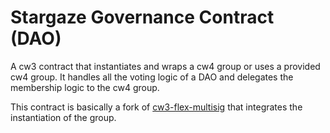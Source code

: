 # Stargaze Governance Contract (DAO)

A cw3 contract that instantiates and wraps a cw4 group or uses a provided cw4 group. It handles all the voting logic of a DAO and delegates the membership logic to the cw4 group.

This contract is basically a fork of [cw3-flex-multisig](https://github.com/CosmWasm/cw-plus/tree/main/contracts/cw3-flex-multisig) that integrates the instantiation of the group.
